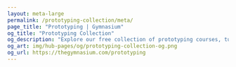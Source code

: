```yaml
---
layout: meta-large
permalink: /prototyping-collection/meta/
page_title: "Prototyping | Gymnasium"
og_title: "Prototyping Collection"
og_description: "Explore our free collection of prototyping courses, tutorials, webinars, articles, and jobs."
og_art: img/hub-pages/og/prototyping-collection-og.png
og_url: https://thegymnasium.com/prototyping
---
```

